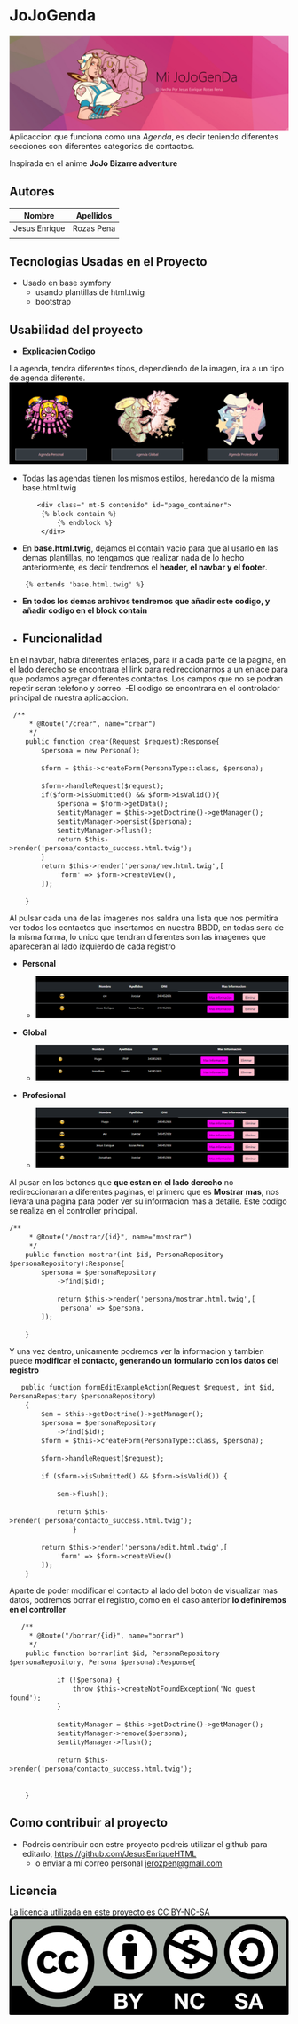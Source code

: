 # **JoJoGenda** #

![Con titulo](/public/resources/Markdown/header.png "titulo")
Aplicaccion que funciona como una _Agenda_, es decir teniendo diferentes secciones con diferentes categorias de contactos.

Inspirada en el anime **JoJo Bizarre adventure**

## Autores ##
| Nombre | Apellidos |
|--------|-----------|
| Jesus Enrique | Rozas Pena |
|||

## Tecnologias Usadas en el Proyecto ##
- Usado en base symfony
    - usando plantillas de html.twig
    - bootstrap

## Usabilidad del proyecto ##
- **Explicacion Codigo**
  
La agenda, tendra diferentes tipos, dependiendo de la imagen, ira a un tipo de agenda diferente.
![Con titulo](/public/resources/Markdown/tipo.png "titulo")
- Todas las agendas tienen los mismos estilos, heredando de la misma base.html.twig
~~~
       <div class=" mt-5 contenido" id="page_container">
        {% block contain %}
            {% endblock %}
        </div>
~~~

- En **base.html.twig**, dejamos el contain vacio para que al usarlo en las demas plantillas, no tengamos que realizar nada de lo hecho anteriormente, es decir tendremos el __header, el navbar y el footer__.

~~~
    {% extends 'base.html.twig' %} 
~~~
    
- **En todos los demas archivos tendremos que añadir este codigo, y añadir codigo en el block contain**


+ ## Funcionalidad ##

En el navbar, habra diferentes enlaces, para ir a cada parte de la pagina, en el lado derecho se encontrara el link para redireccionarnos a un enlace para que podamos agregar diferentes contactos. Los campos que no se podran repetir seran telefono y correo. 
    -El codigo se encontrara en el controlador principal de nuestra aplicaccion.
~~~
 /**
     * @Route("/crear", name="crear")
     */
    public function crear(Request $request):Response{
        $persona = new Persona();
        
        $form = $this->createForm(PersonaType::class, $persona);

        $form->handleRequest($request);
        if($form->isSubmitted() && $form->isValid()){
            $persona = $form->getData();
            $entityManager = $this->getDoctrine()->getManager();
            $entityManager->persist($persona);
            $entityManager->flush();
            return $this->render('persona/contacto_success.html.twig');
        }
        return $this->render('persona/new.html.twig',[
            'form' => $form->createView(),
        ]);
            
    }
~~~

Al pulsar cada una de las imagenes nos saldra una lista que nos permitira ver todos los contactos que insertamos en nuestra BBDD,  en todas sera de la misma forma, lo unico que tendran diferentes son las imagenes que apareceran al lado izquierdo de cada registro

 + **Personal**
    + ![Con titulo](/public/resources/Markdown/lista.png "titulo")



 + **Global**
    + ![Con titulo](/public/resources/Markdown/lista1.png "titulo")


 + **Profesional**
    + ![Con titulo](/public/resources/Markdown/lista2.png "titulo")
  
Al pusar en los botones que **que estan en el lado derecho** no redireccionaran a diferentes paginas, el primero que es **Mostrar mas**, nos llevara una pagina para poder ver su informacion mas a detalle. Este codigo se realiza en el controller principal.
~~~
/**
     * @Route("/mostrar/{id}", name="mostrar")
     */
    public function mostrar(int $id, PersonaRepository $personaRepository):Response{
        $persona = $personaRepository
            ->find($id);

            return $this->render('persona/mostrar.html.twig',[
            'persona' => $persona,
        ]);
            
    }
~~~

Y una vez dentro, unicamente podremos ver la informacion y tambien puede **modificar el contacto, generando un formulario con los datos del registro**
~~~
   public function formEditExampleAction(Request $request, int $id,  PersonaRepository $personaRepository)
    {
        $em = $this->getDoctrine()->getManager();
        $persona = $personaRepository
            ->find($id);
        $form = $this->createForm(PersonaType::class, $persona);

        $form->handleRequest($request);

        if ($form->isSubmitted() && $form->isValid()) {

            $em->flush();

            return $this->render('persona/contacto_success.html.twig');
                }

        return $this->render('persona/edit.html.twig',[
            'form' => $form->createView()
        ]);
    }
~~~

Aparte de poder modificar el contacto al lado del boton de visualizar mas datos, podremos borrar el registro, como en el caso anterior **lo definiremos en el controller**
~~~
   /**
     * @Route("/borrar/{id}", name="borrar")
     */
    public function borrar(int $id, PersonaRepository $personaRepository, Persona $persona):Response{
        
            if (!$persona) {
                throw $this->createNotFoundException('No guest found');
            }
        
            $entityManager = $this->getDoctrine()->getManager();
            $entityManager->remove($persona);
            $entityManager->flush();
        
            return $this->render('persona/contacto_success.html.twig');
        
            
    }
~~~ 

## Como contribuir al proyecto ##
+ Podreis contribuir con estre proyecto podreis utilizar el github para editarlo, https://github.com/JesusEnriqueHTML
    - o enviar a mi correo personal jerozpen@gmail.com

## Licencia ##
La licencia utilizada en este proyecto es CC BY-NC-SA
  ![Con titulo](/public/resources/licencia.png "titulo")







